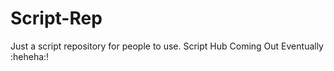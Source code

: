 # Script-Rep
Just a script repository for people to use.                                                                                                                               Script Hub Coming Out Eventually :heheha:!
